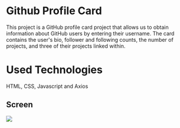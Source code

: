 <h1> Github Profile Card </h1>

This project is a GitHub profile card project that allows us to obtain information about GitHub users by entering their username. The card contains the user's bio, follower and following counts, the number of projects, and three of their projects linked within.

<h1> Used Technologies </h1>

HTML, CSS, Javascript and Axios

<h2> Screen </h2>

![](ekran.gif)
